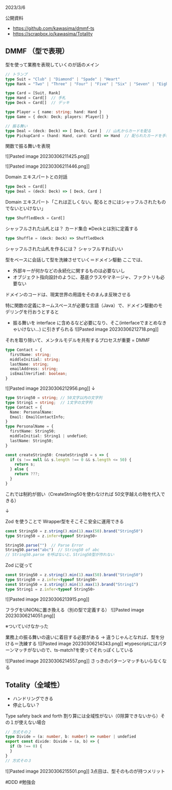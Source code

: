 
2023/3/6

公開資料
- https://github.com/kawasima/dmmf-ts
- https://scrapbox.io/kawasima/Totality

## DMMF （型で表現）

型を使って業務を表現していくのが話のメイン

```typescript
// トランプ
type Suit = "Club" | "Diamond" | "Spade" | "Heart"
type Rank = "Two" | "Three" | "Four" | "Five" | "Six" | "Seven" | "Eight" | "Nine" | "Ten" | "Jack" | "Queen" | "King" | "Ace"

type Card = [Suit, Rank]
type Hand = Card[]  // 手札
type Deck = Card[]  // デッキ

type Player = { name: string; hand: Hand }
type Game = { deck: Deck; players: Player[] }

// 振る舞い
type Deal = (deck: Deck) => [ Deck, Card ]  // 山札からカードを配る
type PickupCard = (hand: Hand, card: Card) => Hand  // 配られたカードを手札に加える

```

関数で振る舞いを表現

![[Pasted image 20230306211425.png]]

![[Pasted image 20230306211446.png]]

Domain エキスパートとの対話

```typescript
type Deck = Card[]
type Deal = (deck: Deck) => [ Deck, Card ]
```
Domain エキスパート「これは正しくない。配るときにはシャッフルされたものでないといけない」

```typescript
type ShuffledDeck = Card[]
```
シャッフルされた山札とは？  カード集合
※Deckとは別に定義する

```typescript
type Shuffle = (deck: Deck) => ShuffledDeck
```
シャッフルされた山札を作るには？ シャッフルすればいい

型をベースに会話して型を洗練させていく＝ドメイン駆動
ここでは、
- 外部キーが何かなどの永続化に関するものは必要ないし
- オブジェクト指向設計のように、基底クラスやマネージャ、ファクトリも必要ない

ドメインのコードは、現実世界の用語をそのまんま反映させる

特に関数の定義にネームスペースが必要な言語（Java）で、ドメイン駆動のモデリングを行おうとすると
- 振る舞いを interface に含めるなど必要になり、そこ(interfaceでまとめなきゃいけない…) に引きずられる
 ![[Pasted image 20230306212718.png]]

それを取り除いて、メンタルモデルを共有するプロセスが重要 = DMMF


```typescript
type Contact = {
  firstName: string;
  middleInitial: string;
  lastName: string;
  emailAddress: string;
  isEmailVerified: boolean;
}
```
![[Pasted image 20230306212956.png]]
↓

```typescript
type String50 = string; // 50文字以内の文字列
type String1 = string;  // 1文字の文字列
type Contact = {
  Name: PersonalName:
  Email: EmailContactInfo;
}
type PersonalName = {
  firstName: String50;
  middleInitial: String1 | undefied;
  lastName: String50;
}

const createString50: CreateString50 = s => {
  if (s !== null && s.length !== 0 && s.length <= 50) {
    return s;
  } else {
    return ???;
  }
}
```

これでは制約が弱い（CreateString50を使わなければ 50文字越えの物を代入できる）

↓

Zod を使うことで Wrapper型をそこそこ安全に運用できる
```typescript
const String50 = z.string().min(1).max(50).brand("String50")
type String50 = z.infer<typeof String50>

String50.parse("")  // Parse Error
String50.parse("abc")  // String50 of abc
// String50.parse を呼ばないと、String50型が作れない
```

Zod に従って
```typescript
const String50 = z.string().min(1).max(50).brand("String50")
type String50 = z.infer<typeof String50>
const String50 = z.string().min(1).max(1).brand("String1")
type String1 = z.infer<typeof String50>
```
![[Pasted image 20230306213915.png]]

フラグをUNIONに置き換える（別の型で定義する）
![[Pasted image 20230306214051.png]]

※ついていけなかった


業務上の振る舞いの違いに着目する必要がある
→ 違うじゃんとなれば、型を分ける＝洗練する
![[Pasted image 20230306214343.png]]
※typescriptにはパターンマッチがないので、ts-match?を使ってそれっぽくしている


![[Pasted image 20230306214557.png]]
さっきのパターンマッチもいらなくなる

## Totality（全域性）

- ハンドリングできる
- 停止しない？


Type safety back and forth
割り算には全域性がない（0除算できないから）その１が使えない場合

```typescript
// 方式その２
type Divide = (a: number, b: number) => number | undefied
export const divide: Divide = (a, b) => {
  if (b !== 0) {
  }
}
// 方式その３
```

![[Pasted image 20230306215501.png]]
3点目は、型そのものが持つメリット

#DDD 
#勉強会